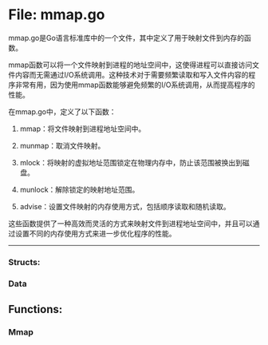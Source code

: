 # File: mmap.go

mmap.go是Go语言标准库中的一个文件，其中定义了用于映射文件到内存的函数。

mmap函数可以将一个文件映射到进程的地址空间中，这使得进程可以直接访问文件内容而无需通过I/O系统调用。这种技术对于需要频繁读取和写入文件内容的程序非常有用，因为使用mmap函数能够避免频繁的I/O系统调用，从而提高程序的性能。

在mmap.go中，定义了以下函数：

1. mmap：将文件映射到进程地址空间中。

2. munmap：取消文件映射。

3. mlock：将映射的虚拟地址范围锁定在物理内存中，防止该范围被换出到磁盘。

4. munlock：解除锁定的映射地址范围。

5. advise：设置文件映射的内存使用方式，包括顺序读取和随机读取。

这些函数提供了一种高效而灵活的方式来映射文件到进程地址空间中，并且可以通过设置不同的内存使用方式来进一步优化程序的性能。




---

### Structs:

### Data





## Functions:

### Mmap





